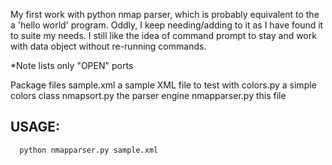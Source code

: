 My first work with python nmap parser, which is probably equivalent to the a 
'hello world' program. Oddly, I keep needing/adding to it as I have found it to 
suite my needs. I still like the idea of command prompt to stay and work with data object without 
re-running commands. 

*Note lists only "OPEN" ports 

Package files
      sample.xml    a sample XML file to test with
      colors.py     a simple colors class
      nmapsort.py   the parser engine
      nmapparser.py this file

## USAGE: ##
      python nmapparser.py sample.xml

